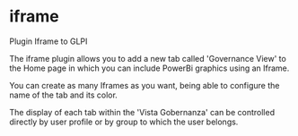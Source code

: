 # iframe
Plugin Iframe to GLPI 

The iframe plugin allows you to add a new tab called 'Governance View' to the Home page in which you can include PowerBi graphics using an Iframe.

You can create as many Iframes as you want, being able to configure the name of the tab and its color.

The display of each tab within the 'Vista Gobernanza' can be controlled directly by user profile or by group to which the user belongs.
